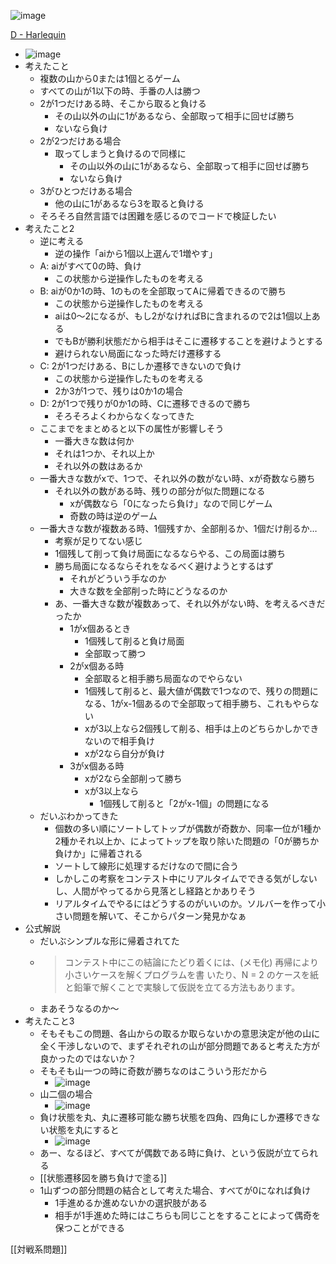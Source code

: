 
![image](https://gyazo.com/cb838b2af7700f03a0a0700e26823b26/thumb/1000)

[D - Harlequin](https://atcoder.jp/contests/caddi2018/tasks/caddi2018_b)
- ![image](https://gyazo.com/14c0d417ffb75a7c07f2587309541ae6/thumb/1000)
- 考えたこと
    - 複数の山から0または1個とるゲーム
    - すべての山が1以下の時、手番の人は勝つ
    - 2が1つだけある時、そこから取ると負ける
        - その山以外の山に1があるなら、全部取って相手に回せば勝ち
        - ないなら負け
    - 2が2つだけある場合
        - 取ってしまうと負けるので同様に
            - その山以外の山に1があるなら、全部取って相手に回せば勝ち
            - ないなら負け
    - 3がひとつだけある場合
        - 他の山に1があるなら3を取ると負ける
    - そろそろ自然言語では困難を感じるのでコードで検証したい
- 考えたこと2
    - 逆に考える
        - 逆の操作「aiから1個以上選んで1増やす」
    - A: aiがすべて0の時、負け
        - この状態から逆操作したものを考える
    - B: aiが0か1の時、1のものを全部取ってAに帰着できるので勝ち
        - この状態から逆操作したものを考える
        - aiは0〜2になるが、もし2がなければBに含まれるので2は1個以上ある
        - でもBが勝利状態だから相手はそこに遷移することを避けようとする
        - 避けられない局面になった時だけ遷移する
    - C: 2が1つだけある、Bにしか遷移できないので負け
        - この状態から逆操作したものを考える
        - 2か3が1つで、残りは0か1の場合
    - D: 2が1つで残りが0か1の時、Cに遷移できるので勝ち
        - そろそろよくわからなくなってきた
    - ここまでをまとめると以下の属性が影響しそう
        - 一番大きな数は何か
        - それは1つか、それ以上か
        - それ以外の数はあるか
    - 一番大きな数がxで、1つで、それ以外の数がない時、xが奇数なら勝ち
        - それ以外の数がある時、残りの部分が似た問題になる
            - xが偶数なら「0になったら負け」なので同じゲーム
            - 奇数の時は逆のゲーム
    - 一番大きな数が複数ある時、1個残すか、全部削るか、1個だけ削るか…
        - 考察が足りてない感じ
        - 1個残して削って負け局面になるならやる、この局面は勝ち
        - 勝ち局面になるならそれをなるべく避けようとするはず
            - それがどういう手なのか
            - 大きな数を全部削った時にどうなるのか
        - あ、一番大きな数が複数あって、それ以外がない時、を考えるべきだったか
            - 1がx個あるとき
                - 1個残して削ると負け局面
                - 全部取って勝つ
            - 2がx個ある時
                - 全部取ると相手勝ち局面なのでやらない
                - 1個残して削ると、最大値が偶数で1つなので、残りの問題になる、1がx-1個あるので全部取って相手勝ち、これもやらない
                - xが3以上なら2個残して削る、相手は上のどちらかしかできないので相手負け
                - xが2なら自分が負け
            - 3がx個ある時
                - xが2なら全部削って勝ち
                - xが3以上なら
                    - 1個残して削ると「2がx-1個」の問題になる
    - だいぶわかってきた
        - 個数の多い順にソートしてトップが偶数が奇数か、同率一位が1種か2種かそれ以上か、によってトップを取り除いた問題の「0が勝ちか負けか」に帰着される
        - ソートして線形に処理するだけなので間に合う
        - しかしこの考察をコンテスト中にリアルタイムでできる気がしないし、人間がやってるから見落とし経路とかありそう
        - リアルタイムでやるにはどうするのがいいのか。ソルバーを作って小さい問題を解いて、そこからパターン発見かなぁ
- 公式解説
    - だいぶシンプルな形に帰着されてた
    - > コンテスト中にこの結論にたどり着くには、(メモ化) 再帰により小さいケースを解くプログラムを書 いたり、N = 2 のケースを紙と鉛筆で解くことで実験して仮説を立てる方法もあります。
    - まあそうなるのか〜
- 考えたこと3
    - そもそもこの問題、各山からの取るか取らないかの意思決定が他の山に全く干渉しないので、まずそれぞれの山が部分問題であると考えた方が良かったのではないか？
    - そもそも山一つの時に奇数が勝ちなのはこういう形だから
        - ![image](https://gyazo.com/cb838b2af7700f03a0a0700e26823b26/thumb/1000)
    - 山二個の場合
        - ![image](https://gyazo.com/76f0d3348647f5f619903d283eb35839/thumb/1000)
    - 負け状態を丸、丸に遷移可能な勝ち状態を四角、四角にしか遷移できない状態を丸にすると
        - ![image](https://gyazo.com/3389c6ac2c5426f784be4d9dfd140782/thumb/1000)
    - あー、なるほど、すべてが偶数である時に負け、という仮説が立てられる
    - [[状態遷移図を勝ち負けで塗る]]
    - 1山ずつの部分問題の結合として考えた場合、すべてが0になれば負け
        - 1手進めるか進めないかの選択肢がある
        - 相手が1手進めた時にはこちらも同じことをすることによって偶奇を保つことができる


[[対戦系問題]]
